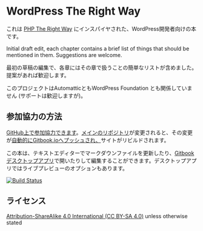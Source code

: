 # WordPress The Right Way

これは [PHP The Right Way](http://www.phptherightway.com/) にインスパイヤされた、WordPress開発者向けの本です。

Initial draft edit, each chapter contains a brief list of things that should be mentioned in them. Suggestions are welcome.

最初の草稿の編集で、各章にはその章で扱うことの簡単なリストが含めました。提案があれば歓迎します。

このプロジェクトはAutomatticともWordPress Foundation とも関係していません (サポートは歓迎しますが)。

## 参加協力の方法

[GitHub上で参加協力できます](https://github.com/Tarendai/WordPress-The-Right-Way)。[メインのリポジトリ](https://github.com/Tarendai/WordPress-The-Right-Way)が変更されると、その変更が[自動的にGitbook.ioへプッシュされ、](https://www.gitbook.io/book/tarendai/wordpress-the-right-way/activity)サイトがリビルドされます。

この本は、テキストエディターでマークダウンファイルを更新したり、[Gitbookデスクトップアプリ](https://github.com/GitbookIO/editor/blob/master/README.md)で開いたりして編集することができます。デスクトップアプリではライブプレビューのオプションもあります。

[![Build Status](https://www.gitbook.io/button/status/book/tarendai/wordpress-the-right-way)](https://www.gitbook.io/book/tarendai/wordpress-the-right-way/activity)

## ライセンス

[Attribution-ShareAlike 4.0 International (CC BY-SA 4.0)](http://creativecommons.org/licenses/by-sa/4.0/) unless otherwise stated
